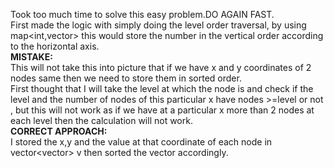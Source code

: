 Took too much time to solve this easy problem.DO AGAIN FAST.
<br>
First made the logic with simply doing the level order traversal, by using map<int,vector<int>> this would store the number in the vertical order according to the horizontal axis.
<br>
**MISTAKE:**
<br>
This will not take this into picture that if we have x and y coordinates of 2 nodes same then we need to store them in sorted order.
<br>
First thought that I will take the level at which the node is and check if the level and the number of nodes of this particular x have nodes >=level or not , but this will not work as if we have at a particular x more than 2 nodes at each level then the calculation will not work.
<br>
**CORRECT APPROACH:**
<br>
I stored the x,y and the value at that coordinate of each node in vector<vector<int>> v then sorted the vector accordingly.
<br>